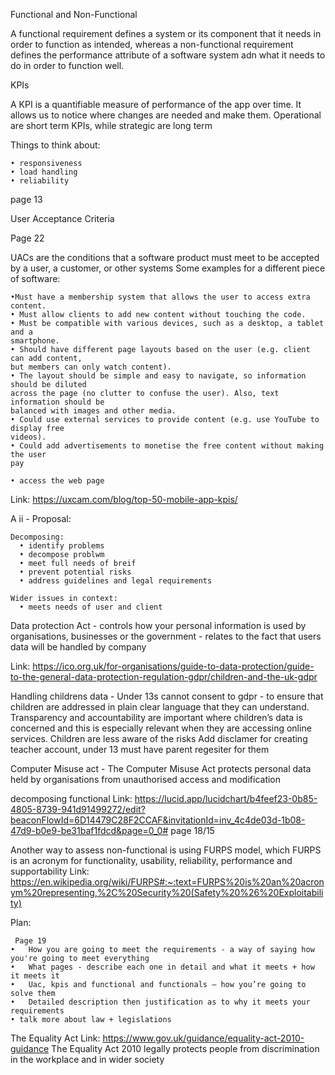 Functional and Non-Functional

A functional requirement defines a system or its component that it needs in order to function as intended, whereas a non-functional requirement defines the performance attribute of a software system adn what it needs to do in order to function well.

KPIs

A KPI is a quantifiable measure of performance of the app over time. It allows us to notice where changes are needed and make them. Operational are short term KPIs, while strategic are long term

Things to think about:
```
• responsiveness 
• load handling
• reliability
```

page 13

User Acceptance Criteria

Page 22

UACs are the conditions that a software product must meet to be accepted by a user, a customer, or other systems
Some examples for a different piece of software:
```
•Must have a membership system that allows the user to access extra content.
• Must allow clients to add new content without touching the code.
• Must be compatible with various devices, such as a desktop, a tablet and a
smartphone.
• Should have different page layouts based on the user (e.g. client can add content,
but members can only watch content).
• The layout should be simple and easy to navigate, so information should be diluted
across the page (no clutter to confuse the user). Also, text information should be
balanced with images and other media.
• Could use external services to provide content (e.g. use YouTube to display free
videos).
• Could add advertisements to monetise the free content without making the user
pay
```

```
• access the web page 
```
Link: https://uxcam.com/blog/top-50-mobile-app-kpis/

A ii - Proposal:

```
Decomposing:
  • identify problems
  • decompose problwm
  • meet full needs of breif
  • prevent potential risks
  • address guidelines and legal requirements
  
Wider issues in context:
  • meets needs of user and client
```

Data protection Act - controls how your personal information is used by organisations, businesses or the government - relates to the fact that users data will be handled by company


Link: https://ico.org.uk/for-organisations/guide-to-data-protection/guide-to-the-general-data-protection-regulation-gdpr/children-and-the-uk-gdpr

Handling childrens data - Under 13s cannot consent to gdpr - to ensure that children are addressed in plain clear language that they can understand. Transparency and accountability are important where children’s data is concerned and this is especially relevant when they are accessing online services. Children are less aware of the risks
Add disclamer for creating teacher account, under 13 must have parent regesiter for them

Computer Misuse act - The Computer Misuse Act protects personal data held by organisations from unauthorised access and modification

decomposing functional 
Link: https://lucid.app/lucidchart/b4feef23-0b85-4805-8739-941d91499272/edit?beaconFlowId=6D14479C28F2CCAF&invitationId=inv_4c4de03d-1b08-47d9-b0e9-be31baf1fdcd&page=0_0#
page 18/15

Another way to assess non-functional is using FURPS model, which FURPS is an acronym for functionality, usability, reliability, performance and supportability
Link: https://en.wikipedia.org/wiki/FURPS#:~:text=FURPS%20is%20an%20acronym%20representing,%2C%20Security%20(Safety%20%26%20Exploitability)

Plan:

```
 Page 19
•	How you are going to meet the requirements - a way of saying how you're going to meet everything
•	What pages - describe each one in detail and what it meets + how it meets it
•	Uac, kpis and functional and functionals – how you’re going to solve them
•	Detailed description then justification as to why it meets your requirements 
• talk more about law + legislations
```
The Equality Act 
Link: https://www.gov.uk/guidance/equality-act-2010-guidance
The Equality Act 2010 legally protects people from discrimination in the workplace and in wider society
